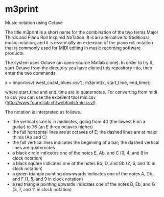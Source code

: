 # m3print
Music notation using Octave

The title m3print is a short name for the combination of the two terms Major Thirds and Piano Roll Inspired NoTation. It is an alternative to traditional music notation, and it is essentially an extension of the piano roll notation that is commonly used for MIDI editing in music recording software products.  

The system uses Octave (an open-source Matlab clone). In order to try it, start Octave from the directory you have cloned this repository into, then enter the two commands  

x = importcsv('west_coast_blues.csv'); m3print(x, start_time, end_time);

where start_time and end_time are in quaternotes. For converting from midi to csv you can use the excellent tool midicsv (http://www.fourmilab.ch/webtools/midicsv/).

The notation is interpreted as follows.

- the vertical scale is in midinotes, going from 40 (the lowest E on a guitar) to 76 (an E three octaves higher)
- the full horizontal lines are at octaves of E; the dashed lines are at major thirds (Ab and C)
- the full vertical lines indicates the beginning of a bar; the dashed vertical lines are quaternotes
- a black circle indicates one of the notes E, Ab, and C (0, 4, and 8 in clock notation)
- a black square indicates one of the notes Bb, D, and Gb (2, 6, and 10 in clock notation)
- a green triangle pointing downwards indicates one of the notes A, Db, and F (1, 5, and 9 in clock notation)
- a red triangle pointing upwards indicates one of the notes B, Eb, and G (3, 7, and 11 in clock notation)

